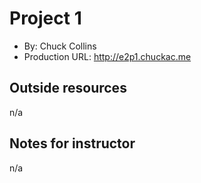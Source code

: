  # Project 1
+ By: Chuck Collins
+ Production URL: <http://e2p1.chuckac.me>

## Outside resources
n/a

## Notes for instructor
n/a